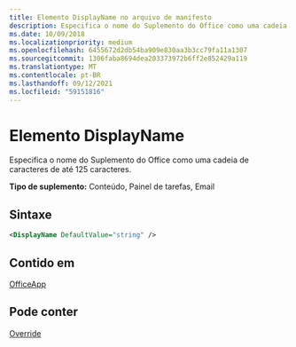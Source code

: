 ```yaml
---
title: Elemento DisplayName no arquivo de manifesto
description: Especifica o nome do Suplemento do Office como uma cadeia de caracteres de até 125 caracteres.
ms.date: 10/09/2018
ms.localizationpriority: medium
ms.openlocfilehash: 6455672d2db54ba909e830aa3b3cc79fa11a1307
ms.sourcegitcommit: 1306faba8694dea203373972b6ff2e852429a119
ms.translationtype: MT
ms.contentlocale: pt-BR
ms.lasthandoff: 09/12/2021
ms.locfileid: "59151816"
---
```

# <a name="displayname-element"></a>Elemento DisplayName

Especifica o nome do Suplemento do Office como uma cadeia de caracteres de até 125 caracteres.

**Tipo de suplemento:** Conteúdo, Painel de tarefas, Email

## <a name="syntax"></a>Sintaxe

```XML
<DisplayName DefaultValue="string" />
```

## <a name="contained-in"></a>Contido em

[OfficeApp](officeapp.md)


## <a name="can-contain"></a>Pode conter

[Override](override.md)

